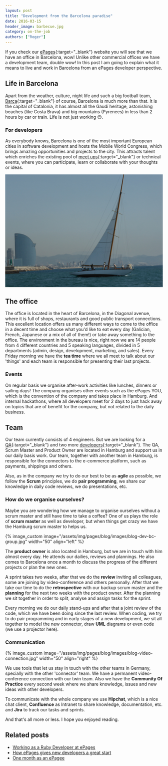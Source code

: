 ```yaml
---
layout: post
title: "Development from the Barcelona paradise"
date: 2016-03-15
header_image: barbecue.jpg
category: on-the-job
authors: ["Roger"]
---
```


If you check our [ePages](http://www.epages.com){:target="_blank"} website you will see that we have an office in Barcelona, wow!
Unlike other commercial offices we have a development team, double wow!
In this post I am going to explain what it means to live and work in Barcelona from an ePages developer perspective.

## Life in Barcelona

Apart from the weather, culture, night life and such a big football team, [Barça](http://fcbarcelona.com){:target="_blank"} of course, Barcelona is much more than that.
It is the capital of Catalonia, it has almost all the Gaudí heritage, astonishing beaches (like Costa Brava) and big mountains (Pyrenees) in less than 2 hours by car or train.
Life is not just working 😉.

### For developers

As everybody knows, Barcelona is one of the most important European cities in software development and hosts the Mobile World Congress, which brings amazing opportunities and projects to the city. This attracts talent which enriches the existing pool of [meet ups](http://www.meetup.com/cities/es/barcelona/){:target="_blank"} or technical events, where you can participate, learn or collaborate with your thoughts or ideas.

![](/assets/img/pages/blog/images/blog-trivia.jpg)

## The office

The office is located in the heart of Barcelona, in the Diagonal avenue, where it is full of shops, restaurants and good public transport connections.
This excellent location offers us many different ways to come to the office in a decent time and choose what you'd like to eat every day (Galician, French, Japanese or a mix of all of them!) or take away something to the office.
The environment in the bureau is nice, right now we are 14 people from 4 different countries and 5 speaking languages, divided in 5 departments (admin, design, development, marketing, and sales).
Every Friday morning we have the **tea time** where we all meet to talk about our 'things' and each team is responsible for presenting their last projects.

### Events

On regular basis we organise after-work activities like lunches, dinners or sailing days!
The company organises other events such as the ePages YOU, which is the convention of the company and takes place in Hamburg.
And internal hackathons, where all developers meet for 2 days to just hack away on topics that are of benefit for the company, but not related to the daily business.

## Team

Our team currently consists of 4 engineers. But we are looking for a [QA](http://www.epages.com/en/career/jobs/QA_BCN-HH.php){:target="_blank"} and two more [developers](http://www.epages.com/en/career/jobs/software-developer.php){:target="_blank"}.
The QA, Scrum Master and Product Owner are located in Hamburg and support us in our daily basis work.
Our team, together with another team in Hamburg, is responsible for the connectors to the e-commerce platform, such as payments, shippings and others.

Also, as in the company we try to do our best to be as **agile** as possible, we follow the **Scrum** principles, we do **pair programming**, we share our knowledge in daily code reviews, we do presentations, etc.

### How do we organise ourselves?

Maybe you are wondering how we manage to organise ourselves without a scrum master and still have time to take a coffee?
One of us plays the role of **scrum master** as well as developer, but when things get crazy we have the Hamburg scrum master to helps us.

{% image_custom image="/assets/img/pages/blog/images/blog-dev-bc-group.jpg" width="50" align="left" %}

The **product owner** is also located in Hamburg, but we are in touch with him almost every day. He attends our dailies, reviews and plannings.
He also comes to Barcelona once a month to discuss the progress of the different projects or plan the new ones.

A sprint takes two weeks, after that we do the **review** inviting all colleagues, some are joining by video-conference and others personally.
After that we take our time to do the **retrospective** with our backup scrum master and the **planning** for the next two weeks with the product owner.
After the planning we sit together in order to split, analyse and assign tasks for the sprint.

Every morning we do our daily stand-ups and after that a joint review of the code, which we have been doing since the last review.
When coding, we try to do pair programming and in early stages of a new development, we sit all together to model the new connector, draw **UML** diagrams or even code (we use a projector here).

### Communication

{% image_custom image="/assets/img/pages/blog/images/blog-video-connection.jpg" width="50" align="right" %}

We use tools that let us stay in touch with the other teams in Germany, specially with the other 'connector' team.
We have a permanent video-conference connection with our twin team.
Also we have the **Community Of Practice** every second week where we share knowledge, issues and new ideas with other developers.

To communicate with the whole company we use **Hipchat**, which is a nice chat client, **Confluence** as Intranet to share knowledge, documentation, etc. and **Jira** to track our tasks and sprints.

And that's all more or less. I hope you enjoyed reading.

## Related posts

* [Working as a Ruby Developer at ePages](/blog/on-the-job/working-as-a-ruby-developer-at-epages/)
* [How ePages gives new developers a great start](/blog/on-the-job/how-epages-gives-new-developers-a-great-start/)
* [One month as an ePagee](/blog/on-the-job/one-month-as-an-epagee/)
